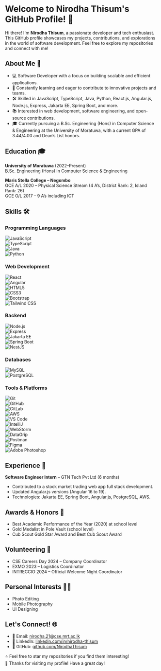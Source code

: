 # Welcome to Nirodha Thisum's GitHub Profile! 👋

Hi there! I'm **Nirodha Thisum**, a passionate developer and tech enthusiast. This GitHub profile showcases my projects, contributions, and explorations in the world of software development. Feel free to explore my repositories and connect with me!

## About Me 🚀

- 💻 Software Developer with a focus on building scalable and efficient applications.
- 🌱 Constantly learning and eager to contribute to innovative projects and teams.
- 🛠️ Skilled in JavaScript, TypeScript, Java, Python, React.js, Angular.js, Node.js, Express, Jakarta EE, Spring Boot, and more.
- 📚 Interested in web development, software engineering, and open-source contributions.
- 🎓 Currently pursuing a B.Sc. Engineering (Hons) in Computer Science & Engineering at the University of Moratuwa, with a current GPA of 3.44/4.00 and Dean’s List honors.

## Education 🎓

**University of Moratuwa** (2022–Present)  
B.Sc. Engineering (Hons) in Computer Science & Engineering  

**Maris Stella College – Negombo**  
GCE A/L 2020 – Physical Science Stream (4 A’s, District Rank: 2, Island Rank: 26)  
GCE O/L 2017 – 9 A’s including ICT  

## Skills 🛠️

### Programming Languages  
![JavaScript](https://cdn.jsdelivr.net/gh/devicons/devicon/icons/javascript/javascript-original.svg)  
![TypeScript](https://cdn.jsdelivr.net/gh/devicons/devicon/icons/typescript/typescript-original.svg)  
![Java](https://cdn.jsdelivr.net/gh/devicons/devicon/icons/java/java-original.svg)  
![Python](https://cdn.jsdelivr.net/gh/devicons/devicon/icons/python/python-original.svg)  

### Web Development  
![React](https://cdn.jsdelivr.net/gh/devicons/devicon/icons/react/react-original.svg)  
![Angular](https://cdn.jsdelivr.net/gh/devicons/devicon/icons/angularjs/angularjs-original.svg)  
![HTML5](https://cdn.jsdelivr.net/gh/devicons/devicon/icons/html5/html5-original.svg)  
![CSS3](https://cdn.jsdelivr.net/gh/devicons/devicon/icons/css3/css3-original.svg)  
![Bootstrap](https://cdn.jsdelivr.net/gh/devicons/devicon/icons/bootstrap/bootstrap-plain.svg)  
![Tailwind CSS](https://cdn.jsdelivr.net/gh/devicons/devicon/icons/tailwindcss/tailwindcss-plain.svg)  

### Backend  
![Node.js](https://cdn.jsdelivr.net/gh/devicons/devicon/icons/nodejs/nodejs-original.svg)  
![Express](https://cdn.jsdelivr.net/gh/devicons/devicon/icons/express/express-original.svg)  
![Jakarta EE](https://upload.wikimedia.org/wikipedia/commons/1/19/Jakarta_EE_logo.svg)  
![Spring Boot](https://cdn.jsdelivr.net/gh/devicons/devicon/icons/spring/spring-original.svg)  
![NestJS](https://cdn.jsdelivr.net/gh/devicons/devicon/icons/nestjs/nestjs-plain.svg)  

### Databases  
![MySQL](https://cdn.jsdelivr.net/gh/devicons/devicon/icons/mysql/mysql-original.svg)  
![PostgreSQL](https://cdn.jsdelivr.net/gh/devicons/devicon/icons/postgresql/postgresql-original.svg)  

### Tools & Platforms  
![Git](https://cdn.jsdelivr.net/gh/devicons/devicon/icons/git/git-original.svg)  
![GitHub](https://cdn.jsdelivr.net/gh/devicons/devicon/icons/github/github-original.svg)  
![GitLab](https://cdn.jsdelivr.net/gh/devicons/devicon/icons/gitlab/gitlab-original.svg)  
![AWS](https://cdn.jsdelivr.net/gh/devicons/devicon/icons/amazonwebservices/amazonwebservices-original.svg)  
![VS Code](https://cdn.jsdelivr.net/gh/devicons/devicon/icons/vscode/vscode-original.svg)  
![IntelliJ](https://cdn.jsdelivr.net/gh/devicons/devicon/icons/intellij/intellij-original.svg)  
![WebStorm](https://cdn.jsdelivr.net/gh/devicons/devicon/icons/webstorm/webstorm-original.svg)  
![DataGrip](https://upload.wikimedia.org/wikipedia/commons/f/f0/DataGrip_Icon.svg)  
![Postman](https://cdn.jsdelivr.net/gh/devicons/devicon/icons/postman/postman-original.svg)  
![Figma](https://cdn.jsdelivr.net/gh/devicons/devicon/icons/figma/figma-original.svg)  
![Adobe Photoshop](https://cdn.jsdelivr.net/gh/devicons/devicon/icons/photoshop/photoshop-line.svg)  

## Experience 💼

**Software Engineer Intern** – GTN Tech Pvt Ltd (6 months)  
- Contributed to a stock market trading web app full stack development.  
- Updated Angular.js versions (Angular 16 to 19).  
- Technologies: Jakarta EE, Spring Boot, Angular.js, PostgreSQL, AWS.

## Awards & Honors 🏅

- Best Academic Performance of the Year (2020) at school level  
- Gold Medalist in Pole Vault (school level)  
- Cub Scout Gold Star Award and Best Cub Scout Award  

## Volunteering 🤝

- CSE Careers Day 2024 – Company Coordinator  
- EXMO 2023 – Logistics Coordinator  
- INTRECCIO 2024 – Official Welcome Night Coordinator  

## Personal Interests 📸🎨

- Photo Editing  
- Mobile Photography  
- UI Designing  

## Let's Connect! 🌐

- 📧 Email: nirodha.21@cse.mrt.ac.lk  
- 💼 LinkedIn: [linkedin.com/in/nirodha-thisum](https://linkedin.com/in/nirodha-thisum/)  
- 🐙 GitHub: [github.com/NirodhaThisum](https://github.com/NirodhaThisum)  

⭐ Feel free to star my repositories if you find them interesting!  
🙌 Thanks for visiting my profile! Have a great day!
